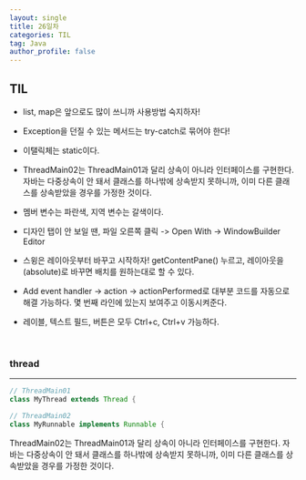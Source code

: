 ```yaml
---
layout: single
title: 26일차
categories: TIL
tag: Java
author_profile: false
---
```


## TIL

- list, map은 앞으로도 많이 쓰니까 사용방법 숙지하자!

- Exception을 던질 수 있는 메서드는 try-catch로 묶어야 한다! 

- 이탤릭체는 static이다.

- ThreadMain02는 ThreadMain01과 달리 상속이 아니라 인터페이스를 구현한다. 자바는 다중상속이 안 돼서 클래스를 하나밖에 상속받지 못하니까, 이미 다른 클래스를 상속받았을 경우를 가정한 것이다.

- 멤버 변수는 파란색, 지역 변수는 갈색이다.

- 디자인 탭이 안 보일 땐, 파일 오른쪽 클릭 -> Open With -> WindowBuilder Editor

- 스윙은 레이아웃부터 바꾸고 시작하자! getContentPane() 누르고, 레이아웃을 (absolute)로 바꾸면 배치를 원하는대로 할 수 있다. 

- Add event handler -> action -> actionPerformed로 대부분 코드를 자동으로 해결 가능하다. 몇 번째 라인에 있는지 보여주고 이동시켜준다.

- 레이블, 텍스트 필드, 버튼은 모두 Ctrl+c, Ctrl+v 가능하다. 

<br>

### thread

------



```java
// ThreadMain01
class MyThread extends Thread {	
```

```java
// ThreadMain02
class MyRunnable implements Runnable {
```

ThreadMain02는 ThreadMain01과 달리 상속이 아니라 인터페이스를 구현한다. 자바는 다중상속이 안 돼서 클래스를 하나밖에 상속받지 못하니까, 이미 다른 클래스를 상속받았을 경우를 가정한 것이다.
